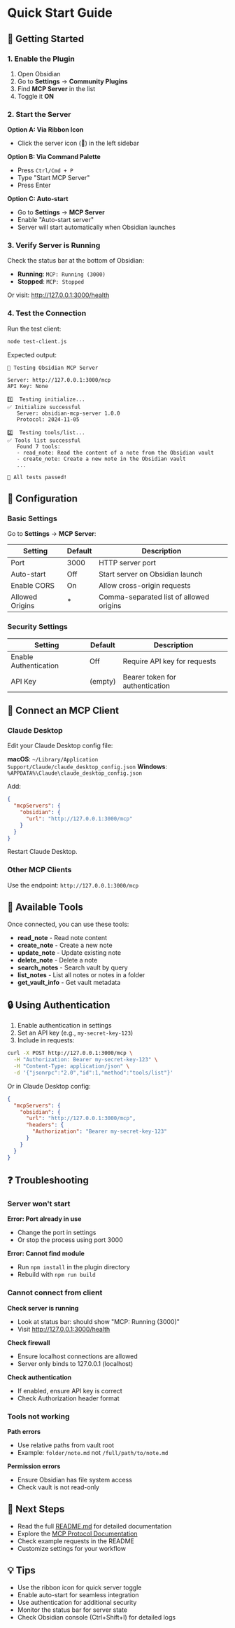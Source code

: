 # Quick Start Guide

## 🚀 Getting Started

### 1. Enable the Plugin

1. Open Obsidian
2. Go to **Settings** → **Community Plugins**
3. Find **MCP Server** in the list
4. Toggle it **ON**

### 2. Start the Server

**Option A: Via Ribbon Icon**
- Click the server icon (📡) in the left sidebar

**Option B: Via Command Palette**
- Press `Ctrl/Cmd + P`
- Type "Start MCP Server"
- Press Enter

**Option C: Auto-start**
- Go to **Settings** → **MCP Server**
- Enable "Auto-start server"
- Server will start automatically when Obsidian launches

### 3. Verify Server is Running

Check the status bar at the bottom of Obsidian:
- **Running**: `MCP: Running (3000)`
- **Stopped**: `MCP: Stopped`

Or visit: http://127.0.0.1:3000/health

### 4. Test the Connection

Run the test client:
```bash
node test-client.js
```

Expected output:
```
🧪 Testing Obsidian MCP Server

Server: http://127.0.0.1:3000/mcp
API Key: None

1️⃣  Testing initialize...
✅ Initialize successful
   Server: obsidian-mcp-server 1.0.0
   Protocol: 2024-11-05

2️⃣  Testing tools/list...
✅ Tools list successful
   Found 7 tools:
   - read_note: Read the content of a note from the Obsidian vault
   - create_note: Create a new note in the Obsidian vault
   ...

🎉 All tests passed!
```

## 🔧 Configuration

### Basic Settings

Go to **Settings** → **MCP Server**:

| Setting | Default | Description |
|---------|---------|-------------|
| Port | 3000 | HTTP server port |
| Auto-start | Off | Start server on Obsidian launch |
| Enable CORS | On | Allow cross-origin requests |
| Allowed Origins | * | Comma-separated list of allowed origins |

### Security Settings

| Setting | Default | Description |
|---------|---------|-------------|
| Enable Authentication | Off | Require API key for requests |
| API Key | (empty) | Bearer token for authentication |

## 🔌 Connect an MCP Client

### Claude Desktop

Edit your Claude Desktop config file:

**macOS**: `~/Library/Application Support/Claude/claude_desktop_config.json`
**Windows**: `%APPDATA%\Claude\claude_desktop_config.json`

Add:
```json
{
  "mcpServers": {
    "obsidian": {
      "url": "http://127.0.0.1:3000/mcp"
    }
  }
}
```

Restart Claude Desktop.

### Other MCP Clients

Use the endpoint: `http://127.0.0.1:3000/mcp`

## 📝 Available Tools

Once connected, you can use these tools:

- **read_note** - Read note content
- **create_note** - Create a new note
- **update_note** - Update existing note
- **delete_note** - Delete a note
- **search_notes** - Search vault by query
- **list_notes** - List all notes or notes in a folder
- **get_vault_info** - Get vault metadata

## 🔒 Using Authentication

1. Enable authentication in settings
2. Set an API key (e.g., `my-secret-key-123`)
3. Include in requests:

```bash
curl -X POST http://127.0.0.1:3000/mcp \
  -H "Authorization: Bearer my-secret-key-123" \
  -H "Content-Type: application/json" \
  -d '{"jsonrpc":"2.0","id":1,"method":"tools/list"}'
```

Or in Claude Desktop config:
```json
{
  "mcpServers": {
    "obsidian": {
      "url": "http://127.0.0.1:3000/mcp",
      "headers": {
        "Authorization": "Bearer my-secret-key-123"
      }
    }
  }
}
```

## ❓ Troubleshooting

### Server won't start

**Error: Port already in use**
- Change the port in settings
- Or stop the process using port 3000

**Error: Cannot find module**
- Run `npm install` in the plugin directory
- Rebuild with `npm run build`

### Cannot connect from client

**Check server is running**
- Look at status bar: should show "MCP: Running (3000)"
- Visit http://127.0.0.1:3000/health

**Check firewall**
- Ensure localhost connections are allowed
- Server only binds to 127.0.0.1 (localhost)

**Check authentication**
- If enabled, ensure API key is correct
- Check Authorization header format

### Tools not working

**Path errors**
- Use relative paths from vault root
- Example: `folder/note.md` not `/full/path/to/note.md`

**Permission errors**
- Ensure Obsidian has file system access
- Check vault is not read-only

## 🎯 Next Steps

- Read the full [README.md](README.md) for detailed documentation
- Explore the [MCP Protocol Documentation](https://modelcontextprotocol.io)
- Check example requests in the README
- Customize settings for your workflow

## 💡 Tips

- Use the ribbon icon for quick server toggle
- Enable auto-start for seamless integration
- Use authentication for additional security
- Monitor the status bar for server state
- Check Obsidian console (Ctrl+Shift+I) for detailed logs
